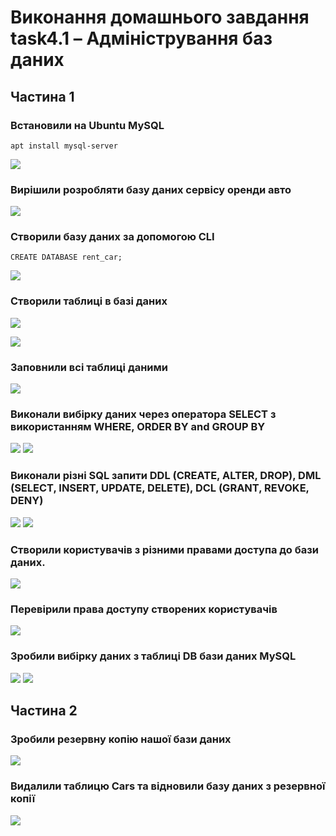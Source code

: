 # Виконання домашнього завдання task4.1 – Адміністрування баз даних
## Частина 1
### Встановили на Ubuntu MySQL
``` 
apt install mysql-server
```
![](https://drive.google.com/uc?export=view&id=1mtXWp1typfmyqtExY01o0m5I_ixoFpuj)
### Вирішили розробляти базу даних сервісу оренди авто
![](https://drive.google.com/uc?export=view&id=1ZLYwDqsk-jiPRo1QlMEOQHt6c1P6hbW1)

### Створили базу даних за допомогою CLI
``` 
CREATE DATABASE rent_car;
```
![](https://drive.google.com/uc?export=view&id=1AGkIZ4Nbs1tiOwqTQRxFlvzcNFtRVNtJ)

### Створили таблиці в базі даних

![](https://drive.google.com/uc?export=view&id=1EIquurRwv29CTt28tvJYGisGvTSJVSuu)

![](https://drive.google.com/uc?export=view&id=10N429SxTT9uvs-G06CJl8bZ0GJL5Om24)

### Заповнили всі таблиці даними
![](https://drive.google.com/uc?export=view&id=1eIhYH9fHzknTVCTIRgm6n5E7b-_DvBuu)

### Виконали вибірку даних через оператора SELECT з використанням WHERE, ORDER BY and GROUP BY
![](https://drive.google.com/uc?export=view&id=1eHj6pPKK95eyAoj0xJ3Uma7Z7gwW0vs5)
![](https://drive.google.com/uc?export=view&id=1mGxhFwbIQL56TXfyzTfyYRIWcZMO5xrv)

### Виконали різні SQL запити DDL (CREATE, ALTER, DROP), DML (SELECT, INSERT, UPDATE, DELETE), DCL (GRANT, REVOKE, DENY)  
![](https://drive.google.com/uc?export=view&id=1ijkE6yJC_dLEn1wlqV0Spq81bF4d6IPL)
![](https://drive.google.com/uc?export=view&id=1pKaZ7GWNWp29knCUhACHoMFNt-daR4pK)

### Створили користувачів з різними правами доступа до бази даних.
![](https://drive.google.com/uc?export=view&id=14On2QZwatCbukccHWb68mi_PjLTLPWkM)

### Перевірили права доступу створених користувачів
![](https://drive.google.com/uc?export=view&id=1ZRr6N7LkYkS1S0mr_iqkHV64InmWz9G2)

### Зробили вибірку даних з таблиці DB бази даних MySQL
![](https://drive.google.com/uc?export=view&id=13HiWfJgpeJEPtei9D2up5hqLiOOuh2wl)
![](https://drive.google.com/uc?export=view&id=1xe_bjKI40nuacoqLkyU96zA8PQr3EOog)

## Частина 2

### Зробили резервну копію нашої бази даних
![](https://drive.google.com/uc?export=view&id=1Pk8QhlSD3R7Bd_h1l6kNvKKmORT6Lrq9)
### Видалили таблицю Cars та відновили базу даних з резервної копії
![](https://drive.google.com/uc?export=view&id=1LetIloLJJ26R_5kvJIZsGGSOa9oYMnN8)

